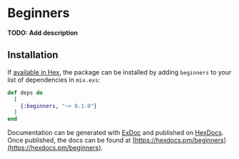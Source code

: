 # Beginners

**TODO: Add description**

## Installation

If [available in Hex](https://hex.pm/docs/publish), the package can be installed
by adding `beginners` to your list of dependencies in `mix.exs`:

```elixir
def deps do
  [
    {:beginners, "~> 0.1.0"}
  ]
end
```

Documentation can be generated with [ExDoc](https://github.com/elixir-lang/ex_doc)
and published on [HexDocs](https://hexdocs.pm). Once published, the docs can
be found at [https://hexdocs.pm/beginners](https://hexdocs.pm/beginners).

